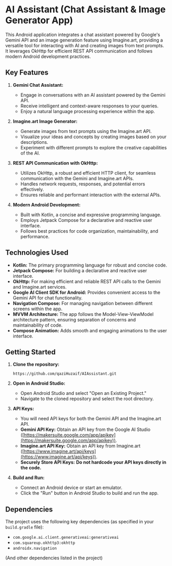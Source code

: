 # AI Assistant (Chat Assistant & Image Generator App)

This Android application integrates a chat assistant powered by Google's Gemini API and an image generation feature using Imagine.art, providing a versatile tool for interacting with AI and creating images from text prompts. It leverages OkHttp for efficient REST API communication and follows modern Android development practices.

## Key Features

1.  **Gemini Chat Assistant:**
    *   Engage in conversations with an AI assistant powered by the Gemini API.
    *   Receive intelligent and context-aware responses to your queries.
    *   Enjoy a natural language processing experience within the app.

2.  **Imagine.art Image Generator:**
    *   Generate images from text prompts using the Imagine.art API.
    *   Visualize your ideas and concepts by creating images based on your descriptions.
    *   Experiment with different prompts to explore the creative capabilities of the AI.

3.  **REST API Communication with OkHttp:**
    *   Utilizes OkHttp, a robust and efficient HTTP client, for seamless communication with the Gemini and Imagine.art APIs.
    *   Handles network requests, responses, and potential errors effectively.
    *   Ensures reliable and performant interaction with the external APIs.

4.  **Modern Android Development:**
    *   Built with Kotlin, a concise and expressive programming language.
    *   Employs Jetpack Compose for a declarative and reactive user interface.
    *   Follows best practices for code organization, maintainability, and performance.

## Technologies Used

*   **Kotlin:** The primary programming language for robust and concise code.
*   **Jetpack Compose:** For building a declarative and reactive user interface.
*   **OkHttp:** For making efficient and reliable REST API calls to the Gemini and Imagine.art services.
*   **Google AI Client SDK for Android:**  Provides convenient access to the Gemini API for chat functionality.
*   **Navigation Compose:** For managing navigation between different screens within the app.
*   **MVVM Architecture:** The app follows the Model-View-ViewModel architecture pattern, ensuring separation of concerns and maintainability of code.
*   **Compose Animation:** Adds smooth and engaging animations to the user interface.

## Getting Started

1. **Clone the repository:**  
   ```
   https://github.com/qaziHuzaif/AIAssistant.git
2.  **Open in Android Studio:**
    *   Open Android Studio and select "Open an Existing Project."
    *   Navigate to the cloned repository and select the root directory.

3.  **API Keys:**
    *   You will need API keys for both the Gemini API and the Imagine.art API.
    *   **Gemini API Key:** Obtain an API key from the Google AI Studio ([https://makersuite.google.com/app/apikey](https://makersuite.google.com/app/apikey)).
    *   **Imagine.art API Key:** Obtain an API key from Imagine.art ([https://www.imagine.art/api/keys](https://www.imagine.art/api/keys)).
    *   **Securely Store API Keys:**  **Do not hardcode your API keys directly in the code.**

4.  **Build and Run:**
    *   Connect an Android device or start an emulator.
    *   Click the "Run" button in Android Studio to build and run the app.

## Dependencies

The project uses the following key dependencies (as specified in your `build.gradle` file):

*   `com.google.ai.client.generativeai:generativeai`
*   `com.squareup.okhttp3:okhttp`
*   `androidx.navigation`
  
(And other dependencies listed in the project)
